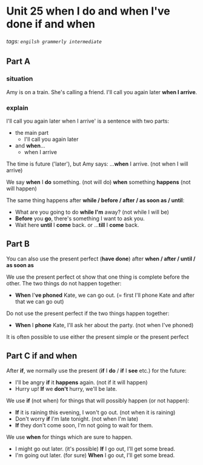 # Unit 25 when I do and when I've done if and when
###### tags: `engilsh grammerly intermediate`

## Part A
### situation
Amy is on a train. She's calling a friend.
I'll call you again later **when I arrive**.

### explain
I'll call you again later when I arrive' is a sentence with two parts:
- the main part 
    - I'll call you again later
- and **when**... 
    - when I arrive

The time is future ('later'), but Amy says:
...**when** I arrive. (not when I will arrive)

We say
**when** I **do** something. (not will do)
**when** something **happens** (not will happen)

The same thing happens after **while / before / after / as soon as / until**:
- What are you going to do **while I'm** away? (not while I will be)
- **Before** you **go**, there's something I want to ask you.
- Wait here **until** I **come** back. or ...**till** I **come** back.

## Part B
You can also use the present perfect (**have done**) after **when / after / until / as soon as**

We use the present perfect ot show that one thing is complete before the other. The two things do not happen together:
- **When** I'**ve phoned** Kate, we can go out. (= first I'll phone Kate and after that we can go out)

Do not use the present perfect if the two things happen together:
- **When** I **phone** Kate, I'll ask her about the party. (not when I've phoned)

It is often possible to use either the present simple or the present perfect

## Part C if and when
After **if**, we normally use the present (**if** I **do** / **if** I **see** etc.) for the future:
- I'll be angry **if** it **happens** again. (not if it will happen)
- Hurry up! **If** we **don't** hurry, we'll be late.

We use **if** (not when) for things that will possibly happen (or not happen):
- **If** it is raining this evening, I won't go out. (not when it is raining)
- Don't worry **if** I'm late tonight. (not when I'm late)
- **If** they don't come soon, I'm not going to wait for them.

We use **when** for things which are sure to happen.
- I might go out later. (it's possible) **If** I go out, I'll get some bread.
- I'm going out later. (for sure) **When** I go out, I'll get some bread.